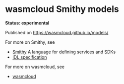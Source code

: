 # wasmcloud Smithy models

__Status: experimental__

Published on https://wasmcloud.github.io/models/

For more on Smithy, see
 - [Smithy](https://awslabs.github.io/smithy/index.html) A language for
  defining services and SDKs
 - [IDL specification](https://awslabs.github.io/smithy/1.0/spec/core/idl.html)

For more on wasmcloud, see
 - [wasmcloud](https://github.com/wasmcloud/wasmcloud)


